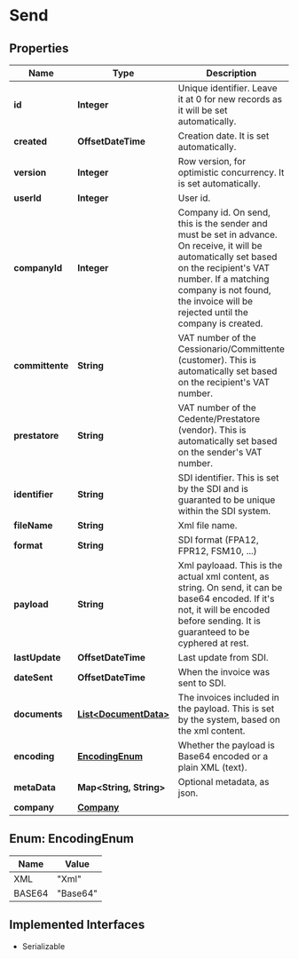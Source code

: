 

# Send


## Properties

| Name | Type | Description | Notes |
|------------ | ------------- | ------------- | -------------|
|**id** | **Integer** | Unique identifier. Leave it at 0 for new records as it will be set automatically. |  [optional] |
|**created** | **OffsetDateTime** | Creation date. It is set automatically. |  [optional] |
|**version** | **Integer** | Row version, for optimistic concurrency. It is set automatically. |  [optional] |
|**userId** | **Integer** | User id. |  [optional] |
|**companyId** | **Integer** | Company id. On send, this is the sender and must be set in advance. On receive, it will be  automatically set based on the recipient&#39;s VAT number. If a matching company is not found, the invoice will be rejected until the company is created. |  [optional] |
|**committente** | **String** | VAT number of the Cessionario/Committente (customer). This is automatically set based on the recipient&#39;s VAT number. |  [optional] |
|**prestatore** | **String** | VAT number of the Cedente/Prestatore (vendor). This is automatically set based on the sender&#39;s VAT number. |  [optional] |
|**identifier** | **String** | SDI identifier. This is set by the SDI and is guaranted to be unique within the SDI system. |  [optional] |
|**fileName** | **String** | Xml file name. |  [optional] |
|**format** | **String** | SDI format (FPA12, FPR12, FSM10, ...) |  [optional] |
|**payload** | **String** | Xml payloaad. This is the actual xml content, as string. On send, it can be base64 encoded. If it&#39;s not, it will be encoded before sending. It is guaranteed to be cyphered at rest. |  [optional] |
|**lastUpdate** | **OffsetDateTime** | Last update from SDI. |  [optional] |
|**dateSent** | **OffsetDateTime** | When the invoice was sent to SDI. |  [optional] |
|**documents** | [**List&lt;DocumentData&gt;**](DocumentData.md) | The invoices included in the payload. This is set by the system, based on the xml content. |  [optional] |
|**encoding** | [**EncodingEnum**](#EncodingEnum) | Whether the payload is Base64 encoded or a plain XML (text). |  [optional] |
|**metaData** | **Map&lt;String, String&gt;** | Optional metadata, as json. |  [optional] |
|**company** | [**Company**](Company.md) |  |  [optional] |



## Enum: EncodingEnum

| Name | Value |
|---- | -----|
| XML | &quot;Xml&quot; |
| BASE64 | &quot;Base64&quot; |


## Implemented Interfaces

* Serializable


